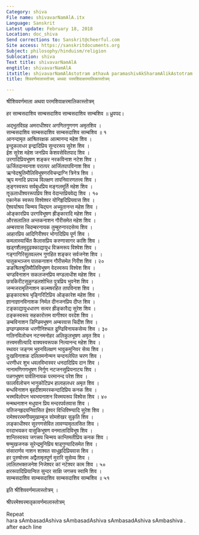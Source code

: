 ```yaml
---
Category: shiva
File name: shivavarNamAlA.itx
Language: Sanskrit
Latest update: February 18, 2018
Location: doc_shiva
Send corrections to: Sanskrit@cheerful.com
Site access: https://sanskritdocuments.org
Subject: philosophy/hinduism/religion
Sublocation: shiva
Text title: shivavarNamAlA
engtitle: shivavarNamAlA
itxtitle: shivavarNamAlAstotram athavA paramashivAkSharamAlikAstotram
title: शिववर्णमालास्तोत्रम् अथवा परमशिवाक्षरमालिकास्तोत्रम्

---
```

  
 श्रीशिववर्णमाला अथवा परमशिवाक्षरमालिकास्तोत्रम्   
  
हर साम्बसदाशिव साम्बसदाशिव साम्बसदाशिव साम्बशिव ॥ ध्रुवपद।  
  
अद्भुतविग्रह अमराधीश्वर अगणितगुणगण अमृतशिव ।  
साम्बसदाशिव साम्बसदाशिव साम्बसदाशिव साम्बशिव ॥ १  
आनन्दामृत आश्रितरक्षक आत्मानन्द महेश शिव ।  
इन्दुकलाधर इन्द्रादिप्रिय सुन्दररूप सुरेश शिव ।  
ईश सुरेश महेश जनप्रिय केशवसेवितपाद शिव ।  
उरगादिप्रियभूषण शङ्कर नरकविनाश नटेश शिव ।  
ऊर्जितदानवनाश परात्पर आर्जितपापविनाश शिव ।  
ऋग्वेदश्रुतिमौलिविभूषणरविचन्द्राग्नि त्रिनेत्र शिव ।  
ॠप मनादि प्रपञ्च विलक्षण तापनिवारणतत्त्व शिव ।  
ऌङ्गस्वरूप सर्वबुधप्रिय मङ्गलमूर्ति महेश शिव ।  
ॡऊताधीश्वररूपप्रिय शिव वेदान्तप्रियवेद्य शिव । १०  
एकानेक स्वरूप विश्वेश्वर योगिहृदिप्रियवास शिव ।  
ऐश्वर्याश्रय चिन्मय चिद्घन अच्युतानन्त महेश शिव ।  
ओङ्कारप्रिय उरगविभूषण ह्रीङ्कारादि महेश शिव ।  
औरसलालित अन्तकनाशन गौरीसमेत महेश शिव ।  
अम्बरवास चिदम्बरनायक तुम्बुरुनारदसेव्य शिव ।  
आहारप्रिय आदिगिरीश्वर भोगादिप्रिय पूर्ण शिव ।  
कमलास्यार्चित कैलासप्रिय करुणासागर काशि शिव ।  
खड्गशैलमृदुढक्काद्यायुध विक्रमरूप विश्वेश शिव ।  
गङ्गागिरिसुतवल्लभ गुणहित शङ्कर सर्वजनेश शिव ।  
घातुकभञ्जन पातकनाशन गौरीसमेत गिरीश शिव । २०  
ङङश्रितश्रुतिमौलिविभूषण वेदस्वरूप विश्वेश शिव ।  
चण्डविनाशन सकलजनप्रिय मण्डलाधीश महेश शिव ।  
छत्रकिरीटसुकुण्डलशोभित पुत्रप्रिय भुवनेश शिव ।  
जन्मजरामृतिनाशन कल्मषरहित तापविनाश शिव ।  
झङ्काराश्रय भृङ्गिरिटिप्रिय ओङ्कारेश महेश शिव ।  
ज्ञानाज्ञानविनाशक निर्मल दीनजनप्रिय दीप्त शिव ।  
टङ्काद्यायुधधारण सत्वर ह्रीङ्कारैद्य सुरेश शिव ।  
ठङ्कस्वरूप सहकारोत्तम वागीश्वर वरदेश शिव ।  
डम्बविनाशन डिण्डिमभूषण अम्बरवास चिदीश शिव ।  
ढण्ढण्डमरुक धरणीनिश्चल ढुण्ढिविनायकसेव्य शिव । ३०  
णलिनविलोचन नटनमनोहर अलिकुलभूषण अमृत शिव ।  
तत्त्वमसीत्यादि वाक्यस्वरूपक नित्यानन्द महेश शिव ।  
स्थावर जङ्गम भुवनविलक्षण भावुकमुनिवर सेव्य शिव ।  
दुःखविनाशक दलितमनोन्मन चन्दनलेपित चरण शिव ।  
धरणीधर शुभ धवलविभास्वर धनदादिप्रिय दान शिव ।  
नानामणिगणभूषण निर्गुण नटजनसुप्रियनाट्य शिव ।  
पन्नगभूषण पार्वतिनायक परमानन्द परेश शिव ।  
फालविलोचन भानुकोटिप्रभ हालाहलधर अमृत शिव ।  
बन्धविनाशन बृहदीशामरस्कन्दादिप्रिय कनक शिव ।  
भस्मविलोपन भवभयनाशन विस्मयरूप विश्वेस शिव । ४०  
मन्मथनाशन मधुपान प्रिय मन्दरपर्वतवास शिव ।  
यतिजनहृदयनिवासित ईश्वर विधिविष्ण्यादि सुरेश शिव ।  
रामेश्वररमणीयमुखाम्बुज सोमशेखर सुकृति शिव ।  
लङ्काधीश्वर सुरगणसेवित लावण्यामृतलसित शिव ।  
वरदाभयकर वासुकिभूषण वनमालादिविभूष शिव ।  
शान्तिस्वरूप जगत्त्रय चिन्मय कान्तिमतीप्रिय कनक शिव ।  
षण्मुखजनक सुरेन्द्रमुनिप्रिय षाड्गुण्यादिसमेत शिव ।  
संसारार्णव नाशन शाश्वत साधुहृदिप्रियवास शिव ।  
हर पुरुषोत्तम अद्वैतामृतपूर्ण मुरारि सुसेव्य शिव ।  
लालितभक्तजनेश निजेश्वर कां नटेश्वर काम शिव । ५०  
क्षररूपादिप्रियान्वित सुन्दर साक्षि जगत्त्रय स्वामि शिव ।  
साम्बसदाशिव साम्बसदाशिव साम्बसदाशिव साम्बशिव ॥ ५१  
  
इति श्रीशिववर्णमालास्तोत्रम् ।  
  
श्रीपरमेश्वरमातृकावर्णमालास्तोत्रम्  
  
Repeat   
hara sAmbasadAshiva sAmbasadAshiva sAmbasadAshiva sAmbashiva .  
after each line  
  
